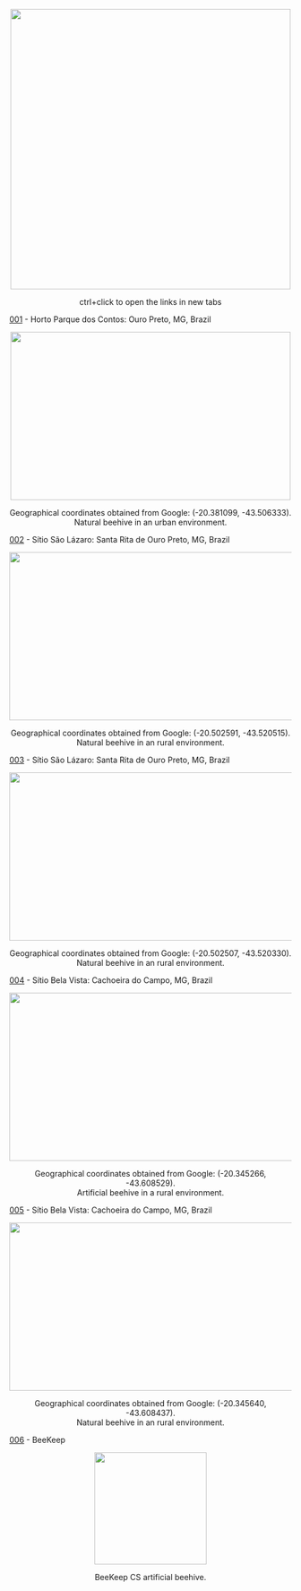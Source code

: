 <p align="center">
  <img width="500" height="500" src="https://github.com/Rodolfoloc/Native-bees/assets/81366236/479e90d9-60d6-4177-b1f7-e8c406bb3110">
</p>

<p>
<div align="center">ctrl+click to open the links in new tabs</div>
</p>

[001](https://drive.google.com/drive/folders/13JjrDtxryl7kusQqPq8Sycpg_bzMa_Mp?usp=sharing) - Horto Parque dos Contos: Ouro Preto, MG, Brazil
<p align="center">
  <img width="500" height="300" src="https://github.com/Rodolfoloc/Native-bees/assets/81366236/d3c0ef2d-3c10-467e-9f04-0645a41bb3c7">
  <div align="center">Geographical coordinates obtained from Google: (-20.381099, -43.506333).</div>
  <div align="center">Natural beehive in an urban environment.</div>
</p>

[002](https://drive.google.com/drive/folders/1TG11A1j__ldhB1i6AFrAUCRDsM3_Np0O?usp=sharing) - Sítio São Lázaro: Santa Rita de Ouro Preto, MG, Brazil
<p align="center">
  <img width="600" height="300" src="https://github.com/Rodolfoloc/Native-bees/assets/81366236/235e1893-b608-4072-bdc0-b3c1a38d0aaf">
  <div align="center">Geographical coordinates obtained from Google: (-20.502591, -43.520515).</div>
  <div align="center">Natural beehive in an rural environment.</div>
</p>

[003](https://drive.google.com/drive/folders/1VUdVn4uCYXTtQsT5B1GDG956Dbpy1b05?usp=sharing) - Sítio São Lázaro: Santa Rita de Ouro Preto, MG, Brazil
<p align="center">
  <img width="600" height="300" src="https://github.com/Rodolfoloc/Native-bees/assets/81366236/9cbefd7d-d96b-41c6-9b94-bf80ff001a52">
  <div align="center">Geographical coordinates obtained from Google: (-20.502507, -43.520330).</div>
  <div align="center">Natural beehive in an rural environment.</div>
</p>

[004](https://drive.google.com/drive/folders/13DJnYYYmFUahVlBJREyi3RfUk9Nonk2A?usp=sharing) - Sítio Bela Vista: Cachoeira do Campo, MG, Brazil
<p align="center">
  <img width="600" height="300" src="https://github.com/Rodolfoloc/Native-bees/assets/81366236/7be08161-70de-4231-86cf-6908c16beee4">
  <div align="center">Geographical coordinates obtained from Google: (-20.345266, -43.608529).</div>
  <div align="center">Artificial beehive in a rural environment.</div>
</p>

[005](https://drive.google.com/drive/folders/14Iq7187gmyQfj_isKm1NV7VSd8Lpbt4O?usp=sharing) - Sítio Bela Vista: Cachoeira do Campo, MG, Brazil
<p align="center">
  <img width="600" height="300" src="https://github.com/Rodolfoloc/Native-bees/assets/81366236/9577e9a9-e43e-47b0-a110-3e0ade1eb43f">
  <div align="center">Geographical coordinates obtained from Google: (-20.345640, -43.608437).</div>
  <div align="center">Natural beehive in an rural environment.</div>
</p>

[006](https://drive.google.com/drive/folders/1MSLwBm5mxlf-43R_KH8VrT7e2b42bxo2?usp=sharing) - BeeKeep
<p align="center">
  <img width="200" height="200" src="https://github.com/Rodolfoloc/Native-bees/assets/81366236/af5ee7ee-8ef0-4bc8-a99d-aeda3f79ea90">
  <div align="center">BeeKeep CS artificial beehive.</div>
</p>
